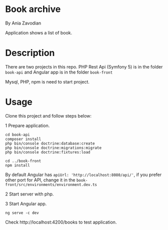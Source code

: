 # Book archive

By Ania Zavodian

Application shows a list of book.

# Description

There are two projects in this repo.
PHP Rest Api (Symfony 5) is in the folder `book-api` and Angular app is in the folder `book-front`

Mysql, PHP, npm is need to start project.

# Usage

Clone this project and follow steps below:

1 Prepare application.

```
cd book-api
composer install
php bin/console doctrine:database:create
php bin/console doctrine:migrations:migrate
php bin/console doctrine:fixtures:load

cd ../book-front
npm install
```
By default Angular has `apiUrl: 'http://localhost:8080/api/'`, if you prefer other port for API, change it in the `book-front/src/environments/environment.dev.ts`
 
2 Start server with php. 

3 Start Angular app.
```
ng serve -c dev
```

Check http://localhost:4200/books to test application.
